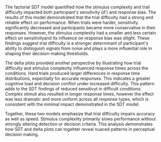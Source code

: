 The factorial SDT model quantified how the stimulus complexity and trail difficulty impacted both participant's sensitivity (d') and response bias. The results of this model demonstrated that the trial difficulty had a strong and reliable effect on performance. When trials were harder, sensitivity significantly decreased and participants became more conservative in their responses. However, the stimulus complexity had a smaller and less certain effect on sensitivityand its influence on response bias was sllight. These findings suggest trial difficulty is a stronger determinant of participant's ability to distinguish signals from noise and plays a more influential role in shaping their decision-making thresholds. 

The delta plots provided another perspective by illustrating how trial difficulty and stimulus complexity influenced response times across the conditions. Hard trials produced larger differences in response time distributions, espectially for accurate responses. This indicates a greater cognitive load and decision conflict under increased difficulty. This pattern adds to the SDT findings of reduced sensitivyt in difficult conditions. Complex stimuli also resulted in longer response times, however the effect was less dramatic and more uniform across all response types, which is consistent with the minimal impact demonstrated in the SDT model. 

Together, these two models emphasize that trial difficulty impairs accuracy as well as speed. Stimulus complexiity primarily slows performance without strongly altering detection or decision criteria. This analysis demonstrates how SDT and delta plots can togehter reveal nuaced patterns in perceptual decision making. 
